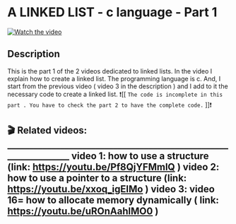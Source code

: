 # A LINKED LIST - c language - Part 1

[![Watch the video](https://img.youtube.com/vi/S7L9kZdzFyQ/hqdefault.jpg)](https://youtu.be/S7L9kZdzFyQ)

## Description 

This is the part 1 of the 2 videos dedicated to linked lists.
In the video I explain how to create a linked list. The programming language is c. And, I start from the previous video ( video 3 in the description ) and I add to it the necessary code to create a linked list.
❗[[ ``` The code is incomplete in this part . You have to check the part 2 to have the complete code. ``` ]]❗

🎬 Related videos: ________________________________________________________________
video 1: how to use a structure  (link:  https://youtu.be/Pf8QjYFMmlQ )
video 2: how to use a pointer to a structure   (link:  https://youtu.be/xxoq_igEIMo )
video 3: video 16= how to allocate memory dynamically ( link: https://youtu.be/uROnAahlMO0 )
-------------------------------------------------------------------------------------------------------------------------------------------


